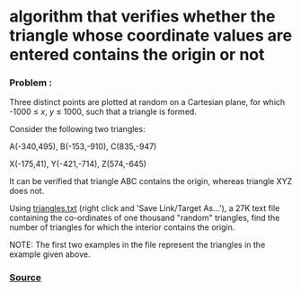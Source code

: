 # algorithm that verifies whether the triangle whose coordinate values are entered contains the origin or not

### Problem :

 Three distinct points are plotted at random on a Cartesian plane, for which -1000 ≤  _x_,  _y_  ≤ 1000, such that a triangle is formed.

Consider the following two triangles:

A(-340,495), B(-153,-910), C(835,-947)  
  
X(-175,41), Y(-421,-714), Z(574,-645)

It can be verified that triangle ABC contains the origin, whereas triangle XYZ does not.

Using  [triangles.txt](https://projecteuler.net/project/resources/p102_triangles.txt)  (right click and 'Save Link/Target As...'), a 27K text file containing the co-ordinates of one thousand "random" triangles, find the number of triangles for which the interior contains the origin.

NOTE: The first two examples in the file represent the triangles in the example given above.

###  [Source](https://projecteuler.net/problem=102)
